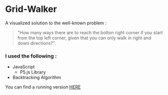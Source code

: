 # Grid-Walker
A visualized solution to the well-known problem : <blockquote>"How many ways there are to reach the botton right corner if you start from the top left corner, given that you can only walk in right and down directions?".</blockquote>
<h3>I used the following :</h3>
<ul>
  <li>JavaScript<ul><li>P5.js Library</li></ul></il>
  <li>Backtracking Algorithm</li>
</ul>
<p>You can find a running version <a target="_blank" href="https://youssefali11997.github.io/Grid-Walker/index.html">HERE</a></p>
